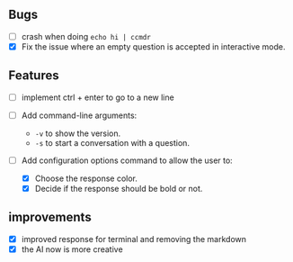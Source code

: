 ## Bugs
- [ ] crash when doing `echo hi | ccmdr`
- [x] Fix the issue where an empty question is accepted in interactive mode.

## Features

- [ ] implement ctrl + enter to go to a new line

- [ ] Add command-line arguments:
  - `-v` to show the version.
  - `-s` to start a conversation with a question.

- [ ] Add configuration options command to allow the user to:
  - [x] Choose the response color.
  - [x] Decide if the response should be bold or not.

## improvements

- [x] improved response for terminal and removing the markdown
- [x] the AI now is more creative